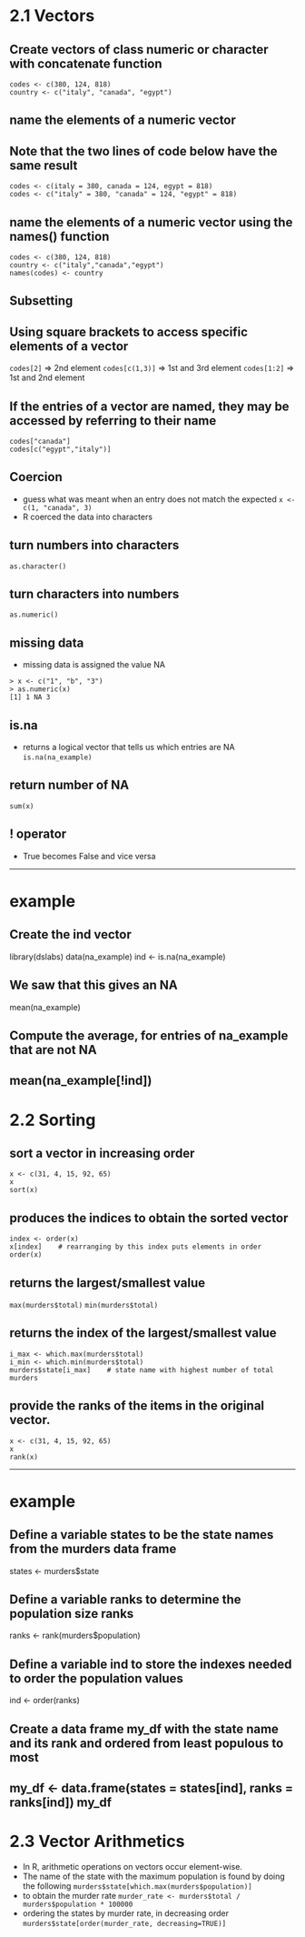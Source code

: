 # 2.1 Vectors

## Create vectors of class numeric or character with concatenate function
```
codes <- c(380, 124, 818)
country <- c("italy", "canada", "egypt")
```

## name the elements of a numeric vector
## Note that the two lines of code below have the same result
```
codes <- c(italy = 380, canada = 124, egypt = 818)
codes <- c("italy" = 380, "canada" = 124, "egypt" = 818)
```

## name the elements of a numeric vector using the names() function
```
codes <- c(380, 124, 818)
country <- c("italy","canada","egypt")
names(codes) <- country
```
## Subsetting
## Using square brackets to access specific elements of a vector
` codes[2] `      => 2nd element
` codes[c(1,3)] ` => 1st and 3rd element
` codes[1:2] `    => 1st and 2nd element

## If the entries of a vector are named, they may be accessed by referring to their name
```
codes["canada"]
codes[c("egypt","italy")]
```
## Coercion
- guess what was meant when an entry does not match the expected
` x <- c(1, "canada", 3) `
- R coerced the data into characters

## turn numbers into characters
` as.character() `

## turn characters into numbers
` as.numeric() `

## missing data
- missing data is assigned the value NA
```
> x <- c("1", "b", "3")
> as.numeric(x)
[1] 1 NA 3
```

## is.na
- returns a logical vector that tells us which entries are NA
` is.na(na_example) `

## return number of NA
` sum(x) `

## ! operator
- True becomes False and vice versa

-----
# example
## Create the ind vector
library(dslabs)
data(na_example)
ind <- is.na(na_example)

## We saw that this gives an NA
mean(na_example)

## Compute the average, for entries of na_example that are not NA 
mean(na_example[!ind])
-----

# 2.2 Sorting

## sort a vector in increasing order
```
x <- c(31, 4, 15, 92, 65)
x
sort(x)
```

## produces the indices to obtain the sorted vector
```
index <- order(x)
x[index]    # rearranging by this index puts elements in order
order(x)
```

## returns the largest/smallest value
` max(murders$total) ` 
` min(murders$total) ` 

## returns the index of the largest/smallest value
```
i_max <- which.max(murders$total)
i_min <- which.min(murders$total)
murders$state[i_max]    # state name with highest number of total murders
```

## provide the ranks of the items in the original vector.
```
x <- c(31, 4, 15, 92, 65)
x
rank(x)  
```

-----
# example
## Define a variable states to be the state names from the murders data frame
states <- murders$state

## Define a variable ranks to determine the population size ranks 
ranks <- rank(murders$population)

## Define a variable ind to store the indexes needed to order the population values
ind <- order(ranks)

## Create a data frame my_df with the state name and its rank and ordered from least populous to most 
my_df <- data.frame(states = states[ind], ranks = ranks[ind])
my_df
-----

# 2.3 Vector Arithmetics
- In R, arithmetic operations on vectors occur element-wise.
- The name of the state with the maximum population is found by doing the following
` murders$state[which.max(murders$population)] `
- to obtain the murder rate
` murder_rate <- murders$total / murders$population * 100000 `
- ordering the states by murder rate, in decreasing order
` murders$state[order(murder_rate, decreasing=TRUE)] `





